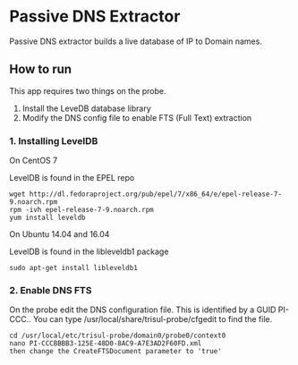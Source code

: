 # Passive DNS Extractor


Passive DNS extractor builds a live database of IP to Domain names. 

## How to run

This app requires two things on the probe.

1. Install the LeveDB database library 
2. Modify the DNS config file to enable FTS (Full Text) extraction 


### 1. Installing LevelDB 

On CentOS 7

LevelDB is found in the EPEL repo

````
wget http://dl.fedoraproject.org/pub/epel/7/x86_64/e/epel-release-7-9.noarch.rpm
rpm -ivh epel-release-7-9.noarch.rpm
yum install leveldb
````


On Ubuntu 14.04 and 16.04

LevelDB is found in the libleveldb1 package

````
sudo apt-get install libleveldb1 
````


### 2. Enable DNS FTS

On the probe edit the DNS configuration file. This is identified by a GUID PI-CCC..
You can type /usr/local/share/trisul-probe/cfgedit  to find the file.

````
cd /usr/local/etc/trisul-probe/domain0/probe0/context0
nano PI-CCCBBBB3-125E-48D0-8AC9-A7E3AD2F60FD.xml
then change the CreateFTSDocument parameter to 'true'
````


